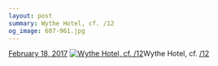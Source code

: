 ```yaml
---
layout: post
summary: Wythe Hotel, cf. /12
og_image: 607-961.jpg
---
```


<p>
  <time><a href="/607">February 18, 2017</a></time>
  <a href="/607"><img src="{{ site.assets_url }}/607-480.jpg" srcset="{{ site.assets_url }}/607-240.jpg 240w, {{ site.assets_url }}/607-480.jpg 480w, {{ site.assets_url }}/607-721.jpg 721w, {{ site.assets_url }}/607-961.jpg 961w" sizes="(min-width: 700px) 50vw, calc(100vw - 2rem)" alt="Wythe Hotel, cf. /12" /></a><span>Wythe Hotel, cf. <a href="http://life.aaronjgreenberg.com/12">/12</a></span>
</p>
